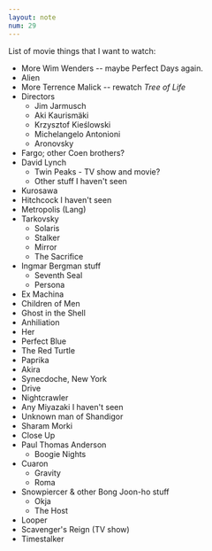```yaml
---
layout: note
num: 29
---
```


List of movie things that I want to watch: 

* More Wim Wenders -- maybe Perfect Days again. 
* Alien
* More Terrence Malick -- rewatch *Tree of Life*
* Directors
    * Jim Jarmusch
    * Aki Kaurismäki
    * Krzysztof Kieślowski
    * Michelangelo Antonioni
    * Aronovsky
* Fargo; other Coen brothers? 
* David Lynch
    * Twin Peaks - TV show and movie? 
    * Other stuff I haven't seen
* Kurosawa
* Hitchcock I haven't seen
* Metropolis (Lang)
* Tarkovsky 
    * Solaris
    * Stalker
    * Mirror
    * The Sacrifice
* Ingmar Bergman stuff 
    * Seventh Seal 
    * Persona
* Ex Machina 
* Children of Men
* Ghost in the Shell
* Anhiliation 
* Her
* Perfect Blue
* The Red Turtle
* Paprika
* Akira
* Synecdoche, New York
* Drive
* Nightcrawler 
* Any Miyazaki I haven't seen
* Unknown man of Shandigor
* Sharam Morki 
* Close Up
* Paul Thomas Anderson
    * Boogie Nights
* Cuaron
    * Gravity 
    * Roma
* Snowpiercer & other Bong Joon-ho stuff
    * Okja
    * The Host
* Looper
* Scavenger's Reign (TV show)
* Timestalker